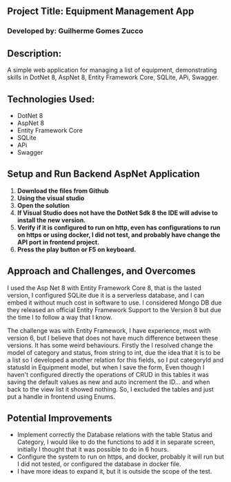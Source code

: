 ## Project Title: Equipment Management App
### Developed by: Guilherme Gomes Zucco

## Description:
A simple web application for managing a list of equipment, demonstrating skills in DotNet 8, AspNet 8, Entity Framework Core, SQLite, APi, Swagger.

## Technologies Used:
- DotNet 8
- AspNet 8
- Entity Framework Core
- SQLite
- APi
- Swagger

## Setup and Run Backend AspNet Application
  
1. **Download the files from Github**
2. **Using the visual studio**
3. **Open the solution**
4. **If Visual Studio does not have the DotNet Sdk 8 the IDE will advise to install the new version.**
5. **Verify if it is configured to run on http, even has configurations to run on https or using docker, I did not test, and probably have change the API port in frontend project.**
6. **Press the play button or F5 on keyboard.**

## Approach and Challenges, and Overcomes

I used the Asp Net 8 with Entity Framework Core 8, that is the lasted version, I configured SQLite due it is a serverless database, and I can embed it without much cost in software to use. I considered Mongo DB due they released an official Entity Framework Support to the Version 8 but due the time I to follow a way that I know.

The challenge was with Entity Framework, I have experience, most with version 6, but I believe that does not have much difference between these versions. It has some weird behaviours. Firstly the I resolved change the model of category and status, from string to int, due the idea that it is to be a list so I developed a another relation for this fields, so I put categoryId and statusId in Equipment model, but when I save the form, Even though I haven't configured directly the operations of CRUD in this tables it was saving the default values as new and auto increment the ID… and when back to the view list it showed nothing. So, I excluded the tables and just put a handle in frontend using Enums.


## Potential Improvements

- Implement correctly the Database relations with the table Status and Category, I would like to do the functions to add it in separate screen, initially I thought that it was possible to do in 6 hours.
- Configure the system to run on https, and docker, probably it will run but I did not tested, or configured the database in docker file.
- I have more ideas to expand it, but it is outside the scope of the test.
